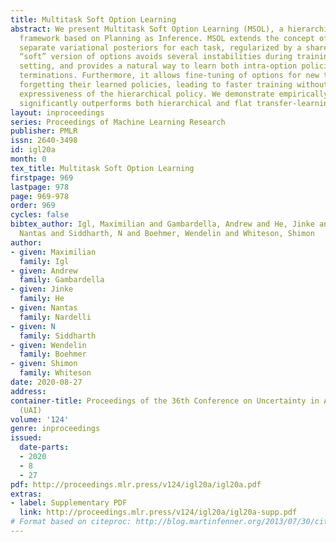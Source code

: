 ```yaml
---
title: Multitask Soft Option Learning
abstract: We present Multitask Soft Option Learning (MSOL), a hierarchical multitask
  framework based on Planning as Inference. MSOL extends the concept of options, using
  separate variational posteriors for each task, regularized by a shared prior. This
  “soft” version of options avoids several instabilities during training in a multitask
  setting, and provides a natural way to learn both intra-option policies and their
  terminations. Furthermore, it allows fine-tuning of options for new tasks without
  forgetting their learned policies, leading to faster training without reducing the
  expressiveness of the hierarchical policy. We demonstrate empirically that MSOL
  significantly outperforms both hierarchical and flat transfer-learning baselines.
layout: inproceedings
series: Proceedings of Machine Learning Research
publisher: PMLR
issn: 2640-3498
id: igl20a
month: 0
tex_title: Multitask Soft Option Learning
firstpage: 969
lastpage: 978
page: 969-978
order: 969
cycles: false
bibtex_author: Igl, Maximilian and Gambardella, Andrew and He, Jinke and Nardelli,
  Nantas and Siddharth, N and Boehmer, Wendelin and Whiteson, Shimon
author:
- given: Maximilian
  family: Igl
- given: Andrew
  family: Gambardella
- given: Jinke
  family: He
- given: Nantas
  family: Nardelli
- given: N
  family: Siddharth
- given: Wendelin
  family: Boehmer
- given: Shimon
  family: Whiteson
date: 2020-08-27
address: 
container-title: Proceedings of the 36th Conference on Uncertainty in Artificial Intelligence
  (UAI)
volume: '124'
genre: inproceedings
issued:
  date-parts:
  - 2020
  - 8
  - 27
pdf: http://proceedings.mlr.press/v124/igl20a/igl20a.pdf
extras:
- label: Supplementary PDF
  link: http://proceedings.mlr.press/v124/igl20a/igl20a-supp.pdf
# Format based on citeproc: http://blog.martinfenner.org/2013/07/30/citeproc-yaml-for-bibliographies/
---
```

